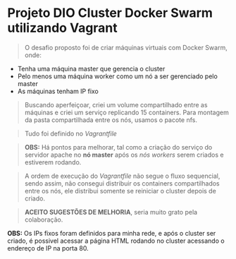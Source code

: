 # Projeto DIO Cluster Docker Swarm utilizando Vagrant

> O desafio proposto foi de criar máquinas virtuais com Docker Swarm, onde:
* Tenha uma máquina master que gerencia o cluster
* Pelo menos uma máquina worker como um nó a ser gerenciado pelo master
* As máquinas tenham IP fixo

> Buscando aperfeiçoar, criei um volume compartilhado entre as máquinas e criei um serviço replicando 15 containers. Para montagem da pasta compartilhada entre os nós, usamos o pacote nfs.

> Tudo foi definido no *Vagrantfile*

> **OBS:** Há pontos para melhorar, tal como a criação do serviço do servidor apache no **nó master** após os *nós workers* serem criados e estiverem rodando.

> A ordem de execução do *Vagrantfile* não segue o fluxo sequencial, sendo assim, não consegui distribuir os containers compartilhados entre os nós, ele distribui somente se reiniciar o cluster depois de criado.

> **ACEITO SUGESTÕES DE MELHORIA**, seria muito grato pela colaboração.

**OBS:** Os IPs fixos foram definidos para minha rede, e após o cluster ser criado, é possivel acessar a página HTML rodando no cluster acessando o endereço de IP na porta 80.
